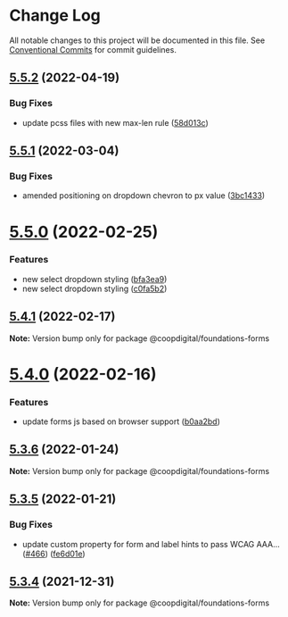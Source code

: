 # Change Log

All notable changes to this project will be documented in this file.
See [Conventional Commits](https://conventionalcommits.org) for commit guidelines.

## [5.5.2](https://github.com/coopdigital/coop-frontend/compare/@coopdigital/foundations-forms@5.5.1...@coopdigital/foundations-forms@5.5.2) (2022-04-19)


### Bug Fixes

* update pcss files with new max-len rule ([58d013c](https://github.com/coopdigital/coop-frontend/commit/58d013c58111ff07521b792b0538bca2690efc74))





## [5.5.1](https://github.com/coopdigital/coop-frontend/compare/@coopdigital/foundations-forms@5.5.0...@coopdigital/foundations-forms@5.5.1) (2022-03-04)


### Bug Fixes

* amended positioning on dropdown chevron to px value ([3bc1433](https://github.com/coopdigital/coop-frontend/commit/3bc1433ce1722b0c810580d71f8cbcc26a370ca1))





# [5.5.0](https://github.com/coopdigital/coop-frontend/compare/@coopdigital/foundations-forms@5.4.1...@coopdigital/foundations-forms@5.5.0) (2022-02-25)


### Features

* new select dropdown styling ([bfa3ea9](https://github.com/coopdigital/coop-frontend/commit/bfa3ea961c942446d1124cb7c61543bfd9a069f5))
* new select dropdown styling ([c0fa5b2](https://github.com/coopdigital/coop-frontend/commit/c0fa5b280c0ce6c3ea383ad6c91bb91cc0f3caad))





## [5.4.1](https://github.com/coopdigital/coop-frontend/compare/@coopdigital/foundations-forms@5.4.0...@coopdigital/foundations-forms@5.4.1) (2022-02-17)

**Note:** Version bump only for package @coopdigital/foundations-forms





# [5.4.0](https://github.com/coopdigital/coop-frontend/compare/@coopdigital/foundations-forms@5.3.6...@coopdigital/foundations-forms@5.4.0) (2022-02-16)


### Features

* update forms js based on browser support ([b0aa2bd](https://github.com/coopdigital/coop-frontend/commit/b0aa2bd7e4e5cbab66fc8428d4aa94977c12fdbd))





## [5.3.6](https://github.com/coopdigital/coop-frontend/compare/@coopdigital/foundations-forms@5.3.5...@coopdigital/foundations-forms@5.3.6) (2022-01-24)

**Note:** Version bump only for package @coopdigital/foundations-forms





## [5.3.5](https://github.com/coopdigital/coop-frontend/compare/@coopdigital/foundations-forms@5.3.4...@coopdigital/foundations-forms@5.3.5) (2022-01-21)


### Bug Fixes

* update custom property for form and label hints to pass WCAG AAA… ([#466](https://github.com/coopdigital/coop-frontend/issues/466)) ([fe6d01e](https://github.com/coopdigital/coop-frontend/commit/fe6d01e88e104c91fe59439d1556d72349744f1c))





## [5.3.4](https://github.com/coopdigital/coop-frontend/compare/@coopdigital/foundations-forms@5.3.3...@coopdigital/foundations-forms@5.3.4) (2021-12-31)

**Note:** Version bump only for package @coopdigital/foundations-forms
